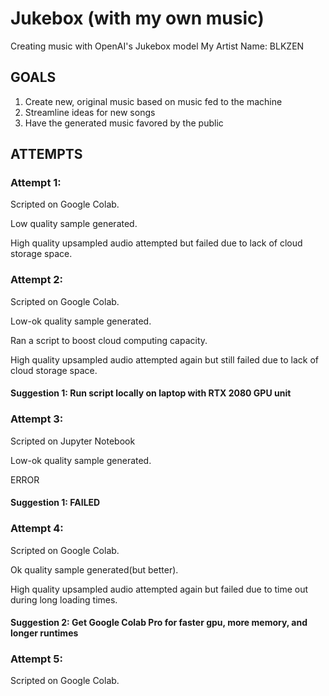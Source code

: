 # Jukebox (with my own music)
Creating music with OpenAI's Jukebox model
My Artist Name: BLKZEN


## GOALS
1. Create new, original music based on music fed to the machine
2. Streamline ideas for new songs
3. Have the generated music favored by the public 



## ATTEMPTS
### Attempt 1: 
Scripted on Google Colab. 

Low quality sample generated. 

High quality upsampled audio attempted but failed due to lack of cloud storage space.


### Attempt 2:
Scripted on Google Colab.

Low-ok quality sample generated.

Ran a script to boost cloud computing capacity.

High quality upsampled audio attempted again but still failed due to lack of cloud storage space.


#### Suggestion 1:  Run script locally on laptop with RTX 2080 GPU unit

### Attempt 3: 
Scripted on Jupyter Notebook

Low-ok quality sample generated.

ERROR

#### Suggestion 1: FAILED

### Attempt 4:
Scripted on Google Colab.

Ok quality sample generated(but better).

High quality upsampled audio attempted again but failed due to time out during long loading times.

#### Suggestion 2: Get Google Colab Pro for faster gpu, more memory, and longer runtimes 

### Attempt 5: 
Scripted on Google Colab.
